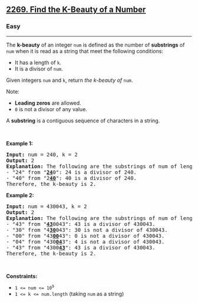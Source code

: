 <h2><a href="https://leetcode.com/problems/find-the-k-beauty-of-a-number/">2269. Find the K-Beauty of a Number</a></h2><h3>Easy</h3><hr><div><p>The <strong>k-beauty</strong> of an integer <code>num</code> is defined as the number of <strong>substrings</strong> of <code>num</code> when it is read as a string that meet the following conditions:</p>

<ul>
	<li>It has a length of <code>k</code>.</li>
	<li>It is a divisor of <code>num</code>.</li>
</ul>

<p>Given integers <code>num</code> and <code>k</code>, return <em>the k-beauty of </em><code>num</code>.</p>

<p>Note:</p>

<ul>
	<li><strong>Leading zeros</strong> are allowed.</li>
	<li><code>0</code> is not a divisor of any value.</li>
</ul>

<p>A <strong>substring</strong> is a contiguous sequence of characters in a string.</p>

<p>&nbsp;</p>
<p><strong class="example">Example 1:</strong></p>

<pre style="position: relative;"><strong>Input:</strong> num = 240, k = 2
<strong>Output:</strong> 2
<strong>Explanation:</strong> The following are the substrings of num of length k:
- "24" from "<strong><u>24</u></strong>0": 24 is a divisor of 240.
- "40" from "2<u><strong>40</strong></u>": 40 is a divisor of 240.
Therefore, the k-beauty is 2.
<div class="open_grepper_editor" title="Edit &amp; Save To Grepper"></div></pre>

<p><strong class="example">Example 2:</strong></p>

<pre style="position: relative;"><strong>Input:</strong> num = 430043, k = 2
<strong>Output:</strong> 2
<strong>Explanation:</strong> The following are the substrings of num of length k:
- "43" from "<u><strong>43</strong></u>0043": 43 is a divisor of 430043.
- "30" from "4<u><strong>30</strong></u>043": 30 is not a divisor of 430043.
- "00" from "43<u><strong>00</strong></u>43": 0 is not a divisor of 430043.
- "04" from "430<u><strong>04</strong></u>3": 4 is not a divisor of 430043.
- "43" from "4300<u><strong>43</strong></u>": 43 is a divisor of 430043.
Therefore, the k-beauty is 2.
<div class="open_grepper_editor" title="Edit &amp; Save To Grepper"></div></pre>

<p>&nbsp;</p>
<p><strong>Constraints:</strong></p>

<ul>
	<li><code>1 &lt;= num &lt;= 10<sup>9</sup></code></li>
	<li><code>1 &lt;= k &lt;= num.length</code> (taking <code>num</code> as a string)</li>
</ul>
</div>